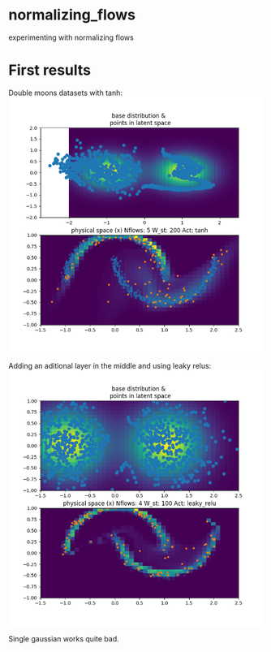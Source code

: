 # normalizing_flows
experimenting with normalizing flows

# First results
Double moons datasets with tanh:
![alt-text](/tanh_fl5_w200/step_190.png "tanh - 5 flows, width for s and t 200")

Adding an aditional layer in the middle and using leaky relus:
![alt-text](/img/leaky_relu_gmix.png)

Single gaussian works quite bad. 
